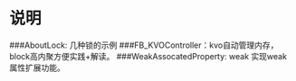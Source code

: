 # 说明
###AboutLock: 几种锁的示例
###FB_KVOController：kvo自动管理内存，block高内聚方便实践+解读。
###WeakAssocatedProperty: weak 实现weak属性扩展功能。


